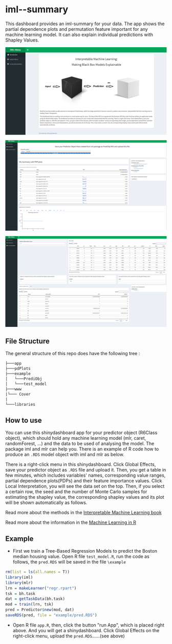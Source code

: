 
iml--summary
============

This dashboard provides an iml-summary for your data. The app shows the partial dependence plots and permutation feature important for any machine learning model. It can also explain individual predictions with Shapley Values.

![](WWW/screenshot0.png "this is the screenshot of an example")

![](WWW/screenshot1.png "this is the screenshot of an example")

![](WWW/screenshot2.png "this is the screenshot of an example")

File Structure
--------------

The general structure of this repo does have the following tree :

    ├───app 
    ├───pdPlots
    ├───example
    │   └───PrediObj
    │   └───test_model
    ├───www
    |└─── Cover
    |
    └───libraries

How to use
----------

You can use this shinydashboard app for your predictor object (R6Class object), which should hold any machine learning model (mlr, caret, randomForest, ...) and the data to be used of analysing the model. The package iml and mlr can help you. There is an example of R code how to produce an `.RDS` model object with iml and mlr as below.

There is a right-click menu in this shinydashboard. Click Global Effects, save your predictor object as `.RDS` file and upload it. Then, you get a table in few minutes, which includes variables' names, corresponding value ranges, partial dependence plots(PDPs) and their feature importance values. Click Local Interpretation, you will see the data set on the top. Then, if you select a certain row, the seed and the number of Monte Carlo samples for estimating the shapley value, the corresponding shapley values and its plot will be shown automatically as follows.

Read more about the methods in the [Interpretable Machine Learning book](https://christophm.github.io/interpretable-ml-book/agnostic.html)

Read more about the information in the [Machine Learning in R](https://mlr.mlr-org.com/index.html)

Example
-------

-   First we train a Tree-Based Regression Models to predict the Boston median housing value. Open R file `test_model.R`, run the code as follows, the `pred.RDS` will be saved in the file `\example`

``` r
rm(list = ls(all.names = T))
library(iml)
library(mlr)
lrn = makeLearner("regr.rpart")
tsk = bh.task
dat = getTaskData(bh.task)
mod = train(lrn, tsk)
pred = Predictor$new(mod, dat)
saveRDS(pred, file = "example/pred.RDS")
```

-   Open R file `app.R`, then, click the button "run App", which is placed right above. And you will get a shinydashboard. Click Global Effects on the right-click menu, upload the `pred.RDS`......(see above)
